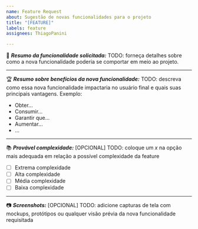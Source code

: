 ```yaml
---
name: Feature Request
about: Sugestão de novas funcionalidades para o projeto
title: "[FEATURE]"
labels: feature
assignees: ThiagoPanini

---
```


:rocket: **_Resumo da funcionalidade solicitada:_**
TODO: forneça detalhes sobre como a nova funcionalidade poderia se comportar em meio ao projeto.
___
:trophy: **_Resumo sobre benefícios da nova funcionalidade:_**
TODO: descreva como essa nova funcionalidade impactaria no usuário final e quais suas principais vantagens. Exemplo:
* Obter...
* Consumir...
* Garantir que...
* Aumentar...
* ...
___
:books: **_Provável complexidade:_** [OPCIONAL]
TODO: coloque um _x_ na opção mais adequada em relação a possível complexidade da feature
- [ ] Extrema complexidade
- [ ] Alta complexidade
- [ ] Média complexidade
- [ ] Baixa complexidade
___
:camera: **_Screenshots:_** [OPCIONAL]
TODO: adicione capturas de tela com mockups, protótipos ou qualquer visão prévia da nova funcionalidade requisitada
